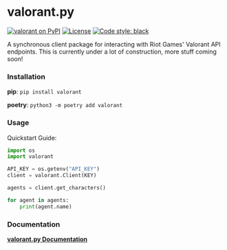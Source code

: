 # valorant.py

[![valorant on PyPI](https://img.shields.io/pypi/v/valorant.svg)](https://pypi.python.org/pypi/valorant)
[![License](https://img.shields.io/pypi/l/valorant.svg)](https://pypi.python.org/pypi/valorant)
[![Code style: black](https://img.shields.io/badge/code%20style-black-000000.svg)](https://github.com/psf/black)

A synchronous client package for interacting with Riot Games' Valorant API endpoints. This is currently under a lot of construction, more stuff coming soon!

### Installation

**pip**: `pip install valorant`

**poetry**: `python3 -m poetry add valorant`

### Usage

Quickstart Guide:
```python
import os
import valorant

API_KEY = os.getenv("API_KEY")
client = valorant.Client(KEY)

agents = client.get_characters()

for agent in agents:
	print(agent.name)
```

### Documentation

[**valorant.py Documentation**](https://github.com/IreTheKID/valorant.py/blob/master/DOCUMENTATION.md)
